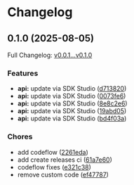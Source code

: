 # Changelog

## 0.1.0 (2025-08-05)

Full Changelog: [v0.0.1...v0.1.0](https://github.com/jacobzim-stl/pubtest-php/compare/v0.0.1...v0.1.0)

### Features

* **api:** update via SDK Studio ([d713820](https://github.com/jacobzim-stl/pubtest-php/commit/d71382092b8db4e04906d522ee58e5224f9b5804))
* **api:** update via SDK Studio ([0073fe6](https://github.com/jacobzim-stl/pubtest-php/commit/0073fe6baf043ac97765010a7b5a9665a8094346))
* **api:** update via SDK Studio ([8e8c2e6](https://github.com/jacobzim-stl/pubtest-php/commit/8e8c2e64ae672c5e4a2bd2c15b351fa856f9f0f4))
* **api:** update via SDK Studio ([19abd05](https://github.com/jacobzim-stl/pubtest-php/commit/19abd05aa23934166d2abaf8765dd28d425b1c66))
* **api:** update via SDK Studio ([bd4f03a](https://github.com/jacobzim-stl/pubtest-php/commit/bd4f03aa94fabe57a75c72b558bd20ccf13f4293))


### Chores

* add codeflow ([2261eda](https://github.com/jacobzim-stl/pubtest-php/commit/2261edaa4f65c1cd0f5107f3bf3d6e68e448f4ff))
* add create releases ci ([61a7e60](https://github.com/jacobzim-stl/pubtest-php/commit/61a7e600bca9e1a4ba2298387cd594e52efabb4d))
* codeflow fixes ([e321c38](https://github.com/jacobzim-stl/pubtest-php/commit/e321c38c9fb8c238bd2693a4650cf9681c674b69))
* remove custom code ([ef47787](https://github.com/jacobzim-stl/pubtest-php/commit/ef47787bab177084c9a106710830c82561b7858c))

